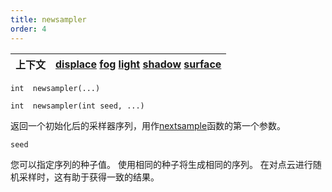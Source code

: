 ```yaml
---
title: newsampler
order: 4
---
```

| 上下文 | [displace](../contexts/displace.html)  [fog](../contexts/fog.html)  [light](../contexts/light.html)  [shadow](../contexts/shadow.html)  [surface](../contexts/surface.html) |
| --- | --- |

`int  newsampler(...)`

`int  newsampler(int seed, ...)`

返回一个初始化后的采样器序列，用作[nextsample](/zh-cn/houdini-vex/sampling/nextsample)函数的第一个参数。

`seed`

您可以指定序列的种子值。
使用相同的种子将生成相同的序列。
在对点云进行随机采样时，这有助于获得一致的结果。
